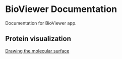 # BioViewer Documentation
Documentation for BioViewer app.

## Protein visualization
[Drawing the molecular surface](ProteinVisualization/MolecularSurface)
